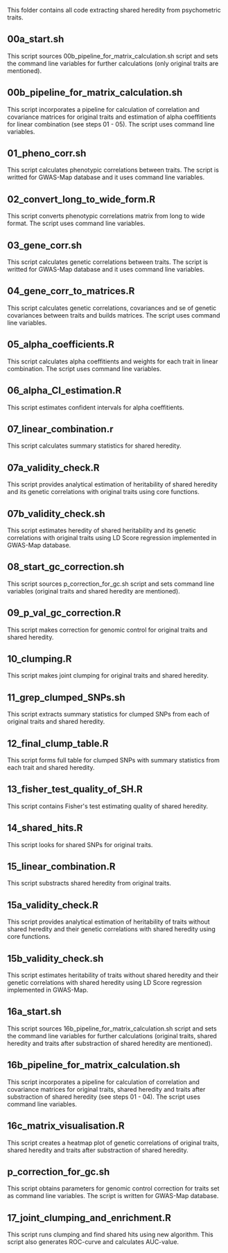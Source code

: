 This folder contains all code extracting shared heredity from psychometric traits.

## 00a_start.sh
This script sources 00b_pipeline_for_matrix_calculation.sh script and sets the command line variables for further calculations (only original traits are mentioned). 

## 00b_pipeline_for_matrix_calculation.sh
This script incorporates a pipeline for calculation of correlation and covariance matrices for original traits and estimation of alpha coeffitients for linear combination (see steps 01 - 05). The script uses command line variables.

## 01_pheno_corr.sh
This script calculates phenotypic correlations between traits. The script is writted for GWAS-Map database and it uses command line variables.

## 02_convert_long_to_wide_form.R
This script converts phenotypic correlations matrix from long to wide format. The script uses command line variables.

## 03_gene_corr.sh
This script calculates genetic correlations between traits. The script is writted for GWAS-Map database and it uses command line variables.

## 04_gene_corr_to_matrices.R
This script calculates genetic correlations, covariances and se of genetic covariances between traits and builds matrices. The script uses command line variables.

## 05_alpha_coefficients.R
This script calculates alpha coeffitients and weights for each trait in linear combination. The script uses command line variables.

## 06_alpha_CI_estimation.R
This script estimates confident intervals for alpha coeffitients.

## 07_linear_combination.r
This script calculates summary statistics for shared heredity.

## 07a_validity_check.R
This script provides analytical estimation of heritability of shared heredity and its genetic correlations with original traits using core functions.

## 07b_validity_check.sh
This script estimates heredity of shared heritability and its genetic correlations with original traits using LD Score regression implemented in GWAS-Map database.

## 08_start_gc_correction.sh
This script sources p_correction_for_gc.sh script and sets command line variables (original traits and shared heredity are mentioned).

## 09_p_val_gc_correction.R
This script makes correction for genomic control for original traits and shared heredity.

## 10_clumping.R
This script makes joint clumping for original traits and shared heredity.

## 11_grep_clumped_SNPs.sh
This script extracts summary statistics for clumped SNPs from each of original traits and shared heredity.

## 12_final_clump_table.R
This script forms full table for clumped SNPs with summary statistics from each trait and shared heredity.

## 13_fisher_test_quality_of_SH.R
This script contains Fisher's test estimating quality of shared heredity.

## 14_shared_hits.R
This script looks for shared SNPs for original traits. 

## 15_linear_combination.R
This script substracts shared heredity from original traits.

## 15a_validity_check.R
This script provides analytical estimation of heritability of traits without shared heredity and their genetic correlations with shared heredity using core functions.

## 15b_validity_check.sh
This script estimates heritability of traits without shared heredity and their genetic correlations with shared heredity using LD Score regression implemented in GWAS-Map.

## 16a_start.sh
This script sources 16b_pipeline_for_matrix_calculation.sh script and sets the command line variables for further calculations (original traits, shared heredity and traits after substraction of shared heredity are mentioned).

## 16b_pipeline_for_matrix_calculation.sh
This script incorporates a pipeline for calculation of correlation and covariance matrices for original traits, shared heredity and traits after substraction of shared heredity (see steps 01 - 04). The script uses command line variables.

## 16c_matrix_visualisation.R
This script creates a heatmap plot of genetic correlations of original traits, shared heredity and traits after substraction of shared heredity.

## p_correction_for_gc.sh
This script obtains parameters for genomic control correction for traits set as command line variables. The script is written for GWAS-Map database.

## 17_joint_clumping_and_enrichment.R
This script runs clumping and find shared hits using new algorithm. This script also generates ROC-curve and calculates AUC-value. 
